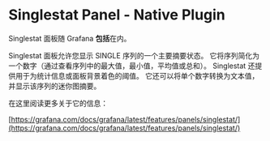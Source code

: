 # Singlestat Panel - Native Plugin

Singlestat 面板随 Grafana **包括**在内。

Singlestat 面板允许您显示 SINGLE 序列的一个主要摘要状态。 它将序列简化为一个数字（通过查看序列中的最大值，最小值，平均值或总和）。 Singlestat 还提供用于为统计信息或面板背景着色的阈值。 它还可以将单个数字转换为文本值，并显示该序列的迷你图摘要。

在这里阅读更多关于它的信息：

[https://grafana.com/docs/grafana/latest/features/panels/singlestat/](https://grafana.com/docs/grafana/latest/features/panels/singlestat/)
